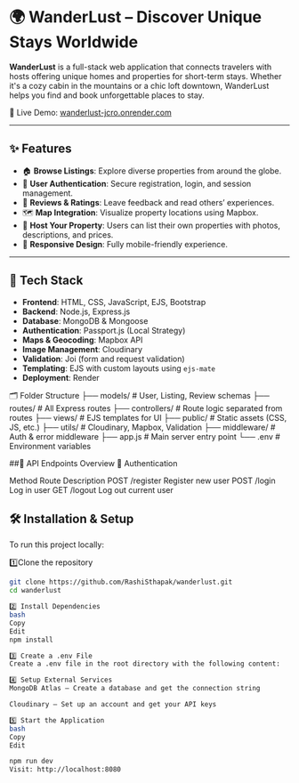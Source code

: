 # 🌍 WanderLust – Discover Unique Stays Worldwide

**WanderLust** is a full-stack web application that connects travelers with hosts offering unique homes and properties for short-term stays.
               Whether it's a cozy cabin in the mountains or a chic loft downtown, WanderLust helps you find and book unforgettable places to stay.

🔗 Live Demo: [wanderlust-jcro.onrender.com](https://wanderlust-jcro.onrender.com/listings)

---

## ✨ Features

- 🏠 **Browse Listings**: Explore diverse properties from around the globe.
- 🔐 **User Authentication**: Secure registration, login, and session management.
- 💬 **Reviews & Ratings**: Leave feedback and read others’ experiences.
- 🗺️ **Map Integration**: Visualize property locations using Mapbox.
- 💼 **Host Your Property**: Users can list their own properties with photos, descriptions, and prices.
- 📱 **Responsive Design**: Fully mobile-friendly experience.

---

## 🚀 Tech Stack

- **Frontend**: HTML, CSS, JavaScript, EJS, Bootstrap
- **Backend**: Node.js, Express.js
- **Database**: MongoDB & Mongoose
- **Authentication**: Passport.js (Local Strategy)
- **Maps & Geocoding**: Mapbox API
- **Image Management**: Cloudinary
- **Validation**: Joi (form and request validation)
- **Templating**: EJS with custom layouts using `ejs-mate`
- **Deployment**: Render

🗂 Folder Structure
├── models/         # User, Listing, Review schemas
├── routes/         # All Express routes
├── controllers/    # Route logic separated from routes
├── views/          # EJS templates for UI
├── public/         # Static assets (CSS, JS, etc.)
├── utils/          # Cloudinary, Mapbox, Validation
├── middleware/     # Auth & error middleware
├── app.js          # Main server entry point
└── .env            # Environment variables

##🔌 API Endpoints Overview
🧑 Authentication

Method	Route	Description
POST	/register	Register new user
POST	/login	Log in user
GET	/logout	Log out current user


## 🛠️ Installation & Setup

To run this project locally:

1️⃣Clone the repository

   ```bash
   git clone https://github.com/RashiSthapak/wanderlust.git
   cd wanderlust

2️⃣ Install Dependencies
bash
Copy
Edit
npm install

3️⃣ Create a .env File
Create a .env file in the root directory with the following content:

4️⃣ Setup External Services
MongoDB Atlas – Create a database and get the connection string

Cloudinary – Set up an account and get your API keys

5️⃣ Start the Application
bash
Copy
Edit

npm run dev
Visit: http://localhost:8080
